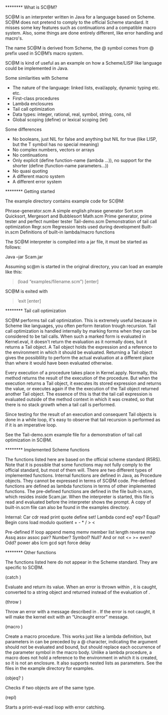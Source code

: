 
******** What is SC@M?

SC@M is an interpreter written in Java for a language based on Scheme. SC@M does not pretend to comply to 
the official Scheme standard. It misses some key features such as continuations and a compatible 
macro system. Also, some things are done entirely different, like error handling and macro's. 

The name SC@M is derived from Scheme, the @ symbol comes from @ prefix used in SC@M’s macro system.

SC@M is kind of useful as an example on how a Scheme/LISP like language could be implemented in Java.

Some similarities with Scheme

- The nature of the language: linked lists, eval/apply, dynamic typing etc. etc.
- First-class procedures
- Lambda enclosures
- Tail call optimization
- Data types: integer, rational, real, symbol, string, cons, nil
- Global scoping (define) or lexical scoping (let)

Some differences

- No booleans, just NIL for false and anything but NIL for true (like LISP, but the T symbol has no special meaning)
- No complex numbers, vectors or arrays
- No continuations
- Only explicit (define function-name (lambda ...)), no support for the shorter (define (function-name parameters...))
- No quasi quoting
- A different macro system
- A different error system

******** Getting started

The example directory contains example code for SC@M:

Phrase-generator.scm	A simple english phrase generator
Sort.scm				Quicksort, Mergesort and Bubblesort
Math.scm				Prime generator, prime tester and perfect number tester
Tail-demo.scm			Demonstration of tail call optimization
Regr.scm				Regression tests used during development
Built-in.scm			Definitions of built-in lambda/macro functions

The SC@M interpreter is compiled into a jar file, it must be started as follows:

Java –jar Scam.jar

Assuming sc@m is started in the original directory, you can load an example like this:

>(load “examples/filename.scm”) [enter]

SC@M is exited with

>’exit [enter]

******** Tail call optimization	

SC@M performs tail call optimization. This is extremely useful because in Scheme like languages, you often 
perform iteration trough recursion. Tail call optimization is handled internally by marking forms when they 
can be considered to be tail calls. When such a marked form is evaluated in Kernel.eval, it doesn't return 
the evaluation as it normally does, but it returns a Tail object. A Tail object holds the expression and a 
reference to the environment in which it should be evaluated. Returning a Tail object gives the possiblility 
to perform the actual evaluation at a different place than where it would have been evaluated otherwise.

Every execution of a procedure takes place in Kernel.apply. Normally, this method returns the result of the 
execution of the procedure. But when the execution returns a Tail object, it executes its stored expression 
and returns the value, or executes again if the the execution of the Tail object returned another Tail object. 
The essence of this is that the tail call expression is evaluated outside of the method context in which it
was created, so that there is no stack growth when a tail call is performed.

Since testing for the result of an execution and consequent Tail objects is done in a while loop, it's easy 
to observe that tail recursion is performed as if it is an imperative loop.

See the Tail-demo.scm example file for a demonstration of tail call optimization in SC@M.

******** Implemented Scheme functions

The functions listed here are based on the official scheme standard (R5RS). Note that it is possible that some 
functions may not fully comply to the official standard, but most of them will. There are two different types 
of implemented functions. Internal functions are defined in Java, as Procedure objects. They cannot be expressed 
in terms of SC@M code. Pre-defined functions are defined as lambda functions in terms of other implemented 
functions. The pre-defined functions are defined in the file built-in.scm, which resides inside Scam.jar. When 
the interpreter is started, this file is read and evaluated before the interpreter shows the prompt. A copy of 
built-in.scm file can also be found in the examples directory.

Internal: Car cdr read print quote define set! Lambda cond eq? eqv? Equal? Begin cons load modulo quotient + - * / > <										

Pre-defined If loop append memq memv member list length reverse map Assq assv assoc pair? Number? Symbol? Null? And or 
not <= >= even? Odd? power abs lcm gcd sqrt force delay									

******** Other functions

The functions listed here do not appear in the Scheme standard. They are specific to SC@M.

(catch <expression>)
	
Evaluate <expression> and return its value. When an error is thrown within <expression>, it is caught, converted to a 
string object and returned instead of the evaluation of <expression>.

(throw <string>)

Throw an error with a message described in <string>. If the error is not caught, it will make the kernel exit with an 
“Uncaught error” message.

(macro <param-list> <body>)

Create a macro procedure. This works just like a lambda definition, but parameters in <param-list> can be preceded by 
a @ character, indicating the argument should not be evaluated and bound, but should replace each occurrence of the 
parameter symbol in the macro body. Unlike a lambda procedure, a macro does not hold a reference to the environment 
in which it is created, so it is not an enclosure. It also supports nested lists as parameters. See the files in the 
example directory for examples.

(objeq? <object1> <object2>)

Checks if two objects are of the same type.

(repl)
	
Starts a print-eval-read loop with error catching.

